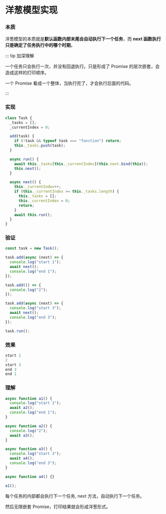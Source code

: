 # 洋葱模型实现

### 本质

洋葱模型的本质就是**默认函数内部末尾会自动执行下一个任务**，而 **next 函数执行只是确定了任务执行中的哪个时期**。

::: tip 加深理解

一个任务只会执行一次，并没有回退执行。只是形成了 Promise 的层次嵌套，会造成这样的打印顺序。

一个 Promise 看成一个整体，当执行完了，才会执行后面的代码。

:::

### 实现

```js
class Task {
  _tasks = [];
  _currentIndex = 0;

  add(task) {
    if (!task && typeof task === "function") return;
    this._tasks.push(task);
  }

  async run() {
    await this._tasks[this._currentIndex](this.next.bind(this));
    this.next();
  }

  async next() {
    this._currentIndex++;
    if (this._currentIndex >= this._tasks.length) {
      this._tasks = [];
      this._currentIndex = 0;
      return;
    }
    await this.run();
  }
}
```

### 验证

```js
const task = new Task();

task.add(async (next) => {
  console.log("start 1");
  await next();
  console.log("end 1");
});

task.add(() => {
  console.log("2");
});

task.add(async (next) => {
  console.log("start 3");
  await next();
  console.log("end 3");
});

task.run();
```

### 效果

```ts
start 1
2
start 3
end 3
end 1
```

### 理解

```ts
async function a1() {
  console.log("start 1");
  await a2();
  console.log("end 1");
}

async function a2() {
  console.log("2");
  await a3();
}

async function a3() {
  console.log("start 3");
  await a4();
  console.log("end 3");
}

async function a4() {}

a1();
```

每个任务的内部都会执行下一个任务, next 方法，自动执行下一个任务。

然后无限嵌套 Promise，打印结果就会形成洋葱形式。
